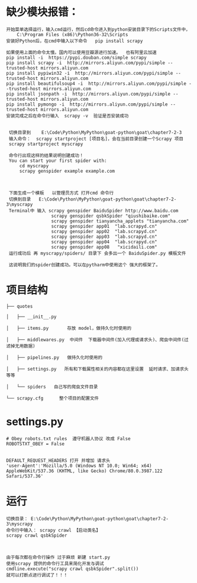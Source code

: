 

# 缺少模块报错：

    开始菜单选择运行，输入cmd运行，然后cd命令进入到python安装目录下的Scripts文件中，
        C:\Program Files (x86)\Python36-32\Scripts 
    安装好Python后，在cmd中输入以下命令   pip install scrapy 
    
    如果使用上面的命令太慢。国内可以使用豆瓣源进行加速。  也有阿里云加速
    pip install -i  https://pypi.douban.com/simple scrapy 
    pip install scrapy -i  http://mirrors.aliyun.com/pypi/simple --trusted-host mirrors.aliyun.com 
    pip install pypiwin32 -i  http://mirrors.aliyun.com/pypi/simple --trusted-host mirrors.aliyun.com 
    pip install beautifulsoup4 -i  http://mirrors.aliyun.com/pypi/simple --trusted-host mirrors.aliyun.com 
    pip install jsonpath -i  http://mirrors.aliyun.com/pypi/simple --trusted-host mirrors.aliyun.com 
    pip install pymongo -i  http://mirrors.aliyun.com/pypi/simple --trusted-host mirrors.aliyun.com 
    安装完成之后在命令行输入  scrapy -v  验证是否安装成功


     切换目录到    E:\Code\Python\MyPython\goat-python\goat\chapter7-2-3
     输入命令：  scrapy startproject [项目名]，会在当前目录创建一个Scrapy 项目
     scrapy startproject myscrapy
     
     命令行出现这样的结果说明创建成功！
     You can start your first spider with:
         cd myscrapy
         scrapy genspider example example.com
       
         
         
     下面生成一个模板   以管理员方式 打开cmd 命令行
     切换到目录   E:\Code\Python\MyPython\goat-python\goat\chapter7-2-3\myscrapy 
     Terminal中 输入 scrapy genspider BaiduSpider http://www.baidu.com
                     scrapy genspider qsbkSpider "qiushibaike.com"
                     scrapy genspider tianyancha_applets "tianyancha.com"
                     scrapy genspider app01  "lab.scrapyd.cn"
                     scrapy genspider app02  "lab.scrapyd.cn"
                     scrapy genspider app03  "lab.scrapyd.cn"
                     scrapy genspider app04  "lab.scrapyd.cn"
                     scrapy genspider app08   "xicidaili.com"
     运行成功后 再 myscrapy/spiders/ 目录下 会多出一个 BaiduSpider.py 模板文件
     
     这说明我们的spider创建成功。可以在pytharm中使用这个 强大的框架了。
     
    
# 项目结构
    ├── quotes
    
    │   ├── __init__.py
    
    │   ├── items.py       存放 model，做持久化时使用的
    
    │   ├── middlewares.py  中间件  下载器中间件(加入代理或请求头)、爬虫中间件(过滤掉无用数据)
    
    │   ├── pipelines.py   做持久化时使用的
    
    │   ├── settings.py   所有和下载属性相关的内容都在这里设置  延时请求、加请求头等等
    
    │   └── spiders   自己写的爬虫文件目录
    
    └── scrapy.cfg      整个项目的配置文件


# settings.py 
    # Obey robots.txt rules  遵守机器人协议 改成 False
    ROBOTSTXT_OBEY = False
    
    
    DEFAULT_REQUEST_HEADERS 打开 并增加 请求头
    'user-Agent':'Mozilla/5.0 (Windows NT 10.0; Win64; x64) AppleWebKit/537.36 (KHTML, like Gecko) Chrome/80.0.3987.122 Safari/537.36'
    
# 运行    
    切换目录： E:\Code\Python\MyPython\goat-python\goat\chapter7-2-3\myscrapy
    命令行中输入： scrapy crawl 【启动类名】
    scrapy crawl qsbkSpider
    
    
    
    由于每次都在命令行操作 过于麻烦 新建 start.py 
    使用scrapy 提供的命令行工具来简化开发与调试
    cmdline.execute("scrapy crawl qsbkSpider".split())
    就可以打断点进行调试了！！！